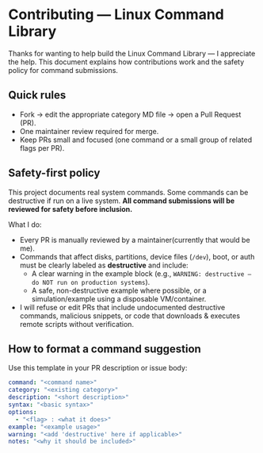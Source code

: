 # Contributing — Linux Command Library

Thanks for wanting to help build the Linux Command Library — I appreciate the help. This document explains how contributions work and the safety policy for command submissions.

## Quick rules
- Fork → edit the appropriate category MD file → open a Pull Request (PR).
- One maintainer review required for merge.
- Keep PRs small and focused (one command or a small group of related flags per PR).

## Safety-first policy
This project documents real system commands. Some commands can be destructive if run on a live system. **All command submissions will be reviewed for safety before inclusion.**

What I do:
- Every PR is manually reviewed by a maintainer(currently that would be me).
- Commands that affect disks, partitions, device files (`/dev`), boot, or auth must be clearly labeled as **destructive** and include:
  - A clear warning in the example block (e.g., `WARNING: destructive — do NOT run on production systems`).
  - A safe, non-destructive example where possible, or a simulation/example using a disposable VM/container.
- I will refuse or edit PRs that include undocumented destructive commands, malicious snippets, or code that downloads & executes remote scripts without verification.

## How to format a command suggestion
Use this template in your PR description or issue body:

```yaml
command: "<command name>"
category: "<existing category>"
description: "<short description>"
syntax: "<basic syntax>"
options:
  - "<flag> : <what it does>"
example: "<example usage>"
warning: "<add 'destructive' here if applicable>"
notes: "<why it should be included>"
